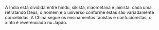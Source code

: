 ﻿A Índia está dividida entre hindu, sikista, maometana e jainista, cada uma retratando Deus, o homem e o universo conforme estas são variadamente concebidas. A China segue os ensinamentos taoístas e confucionistas; o xinto é reverenciado no Japão.